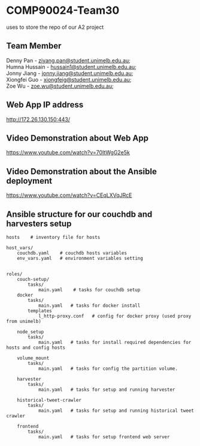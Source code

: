 # COMP90024-Team30
uses to store the repo of our A2 project

## Team Member
Denny Pan - ziyang.pan@student.unimelb.edu.au;<br>
Humna Hussain - hussain1@student.unimelb.edu.au;<br>
Jonny Jiang - jonny.jiang@student.unimelb.edu.au;<br>
Xiongfei Guo  - xiongfeig@student.unimelb.edu.au;<br>
Zoe Wu -   zoe.wu@student.unimelb.edu.au;

## Web App IP address
http://172.26.130.150:443/

## Video Demonstration about Web App
https://www.youtube.com/watch?v=70ItWgG2e5k

## Video Demonstration about the Ansible deployment
https://www.youtube.com/watch?v=CEqLXVqJRcE


## Ansible structure for our couchdb and harvesters setup
```
hosts    # inventory file for hosts

host_vars/
    couchdb.yaml    # couchdb hosts variables
    env_vars.yaml   # environment variables setting


roles/
    couch-setup/
        tasks/
            main.yaml    # tasks for couchdb setup
    docker
        tasks/
            main.yaml   # tasks for docker install
        templates
            l_http-proxy.conf   # config for docker proxy (used proxy from unimelb)
        
    node_setup
        tasks/
            main.yaml   # tasks for install required dependencies for hosts and config hosts
    
    volume_mount
        tasks/
            main.yaml   # tasks for config the partition volume.

    harvester  
        tasks/
            main.yaml   # tasks for setup and running harvester
            
    historical-tweet-crawler
        tasks/
            main.yaml   # tasks for setup and running historical tweet crawler
    
    frontend
        tasks/
            main.yaml   # tasks for setup frontend web server
            
            
```
